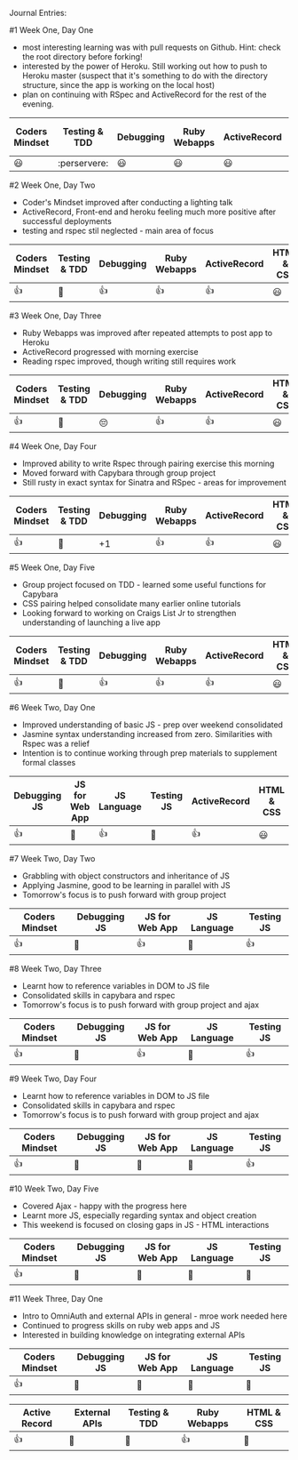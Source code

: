Journal Entries:

#1 Week One, Day One
- most interesting learning was with pull requests on Github.  Hint:  check the root directory before forking!
- interested by the power of Heroku.  Still working out how to push to Heroku master (suspect that it's something to do with the directory structure, since the app is working on the local host)
- plan on continuing with RSpec and ActiveRecord for the rest of the evening.


| Coders Mindset | Testing & TDD | Debugging | Ruby Webapps | ActiveRecord | HTML & CSS |
| -------------- | ------------- | --------- | ------------ | ------------ | ---------- |
|   :smiley:     |  :perservere: |   :smiley:|    :smiley:  |    :smiley:  |   :smiley: |


#2 Week One, Day Two
- Coder's Mindset improved after conducting a lighting talk
- ActiveRecord, Front-end and heroku feeling much more positive after successful deployments
- testing and rspec stil neglected - main area of focus

| Coders Mindset | Testing & TDD | Debugging | Ruby Webapps | ActiveRecord | HTML & CSS |
| -------------- | ------------- | --------- | ------------ | ------------ | ---------- |
|   :+1:     	 | 		 :punch: |	 :+1:	 |   :+1: 		|    :+1: 	   |   :smiley: |


#3 Week One, Day Three
- Ruby Webapps was improved after repeated attempts to post app to Heroku
- ActiveRecord progressed with morning exercise
- Reading rspec improved, though writing still requires work

| Coders Mindset | Testing & TDD | Debugging | Ruby Webapps | ActiveRecord | HTML & CSS |
| -------------- | ------------- | --------- | ------------ | ------------ | ---------- |
|   :+1:     	 | 		 :punch: | :pensive: |   :+1: 		|    :+1: 	   |   :smiley: |


#4 Week One, Day Four
- Improved ability to write Rspec through pairing exercise this morning
- Moved forward with Capybara through group project
- Still rusty in exact syntax for Sinatra and RSpec - areas for improvement

| Coders Mindset | Testing & TDD | Debugging | Ruby Webapps | ActiveRecord | HTML & CSS |
| -------------- | ------------- | --------- | ------------ | ------------ | ---------- |
|   :+1:     		 | 		 :punch: 	 | 		+1	 	 |   :+1: 			|    :+1: 	   |   :smiley: |


#5 Week One, Day Five
- Group project focused on TDD - learned some useful functions for Capybara
- CSS pairing helped consolidate many earlier online tutorials
- Looking forward to working on Craigs List Jr to strengthen understanding of launching a live app

| Coders Mindset | Testing & TDD | Debugging | Ruby Webapps | ActiveRecord | HTML & CSS |
| -------------- | ------------- | --------- | ------------ | ------------ | ---------- |
|   :+1:     	 	 | 		 :punch: 	 | 	:+1:		 |   :+1: 			|    :+1: 	   |   :smiley: |


#6 Week Two, Day One
- Improved understanding of basic JS - prep over weekend consolidated
- Jasmine syntax understanding increased from zero.  Similarities with Rspec was a relief
- Intention is to continue working through prep materials to supplement formal classes

| Debugging JS 	 | JS for Web App| JS Language| Testing JS | ActiveRecord | HTML & CSS |
| -------------- | ------------- | ---------- | ---------- | ------------ | ---------- |
|   	:+1:     	 | 		 :punch:	 | 		:+1:	  |  	 :punch: |     :+1: 	  |   :smiley: |


#7 Week Two, Day Two
- Grabbling with object constructors and inheritance of JS
- Applying Jasmine, good to be learning in parallel with JS
- Tomorrow's focus is to push forward with group project

| Coders Mindset | Debugging JS | JS for Web App | JS Language | Testing JS |
| -------------- | ------------ | -------------- | ----------- | ---------- |
|   	:+1:     	 | 	 :punch:	  | 			:+1:		 |  :punch:		 |    :+1:    |


#8 Week Two, Day Three
- Learnt how to reference variables in DOM to JS file
- Consolidated skills in capybara and rspec
- Tomorrow's focus is to push forward with group project and ajax

| Coders Mindset | Debugging JS | JS for Web App | JS Language | Testing JS |
| -------------- | ------------ | -------------- | ----------- | ---------- |
|   	:+1:     	 | 	 :punch:	  | 			:+1:		 |  :punch:		 |    :+1:    |


#9 Week Two, Day Four
- Learnt how to reference variables in DOM to JS file
- Consolidated skills in capybara and rspec
- Tomorrow's focus is to push forward with group project and ajax


| Coders Mindset | Debugging JS | JS for Web App | JS Language | Testing JS |
| -------------- | ------------ | -------------- | ----------- | ---------- |
|   	:+1:     	 | 	 :punch:	  | 		:punch:		 |  :punch:		 |    :+1:    |

#10 Week Two, Day Five
- Covered Ajax - happy with the progress here
- Learnt more JS, especially regarding syntax and object creation
- This weekend is focused on closing gaps in JS - HTML interactions


| Coders Mindset | Debugging JS | JS for Web App | JS Language | Testing JS |
| -------------- | ------------ | -------------- | ----------- | ---------- |
|   	:+1:     	 | 	 :punch:	  | 		:punch:		 |  :punch:		 |    :punch: |


#11 Week Three, Day One
- Intro to OmniAuth and external APIs in general - mroe work needed here
- Continued to progress skills on ruby web apps and JS
- Interested in building knowledge on integrating external APIs

| Coders Mindset | Debugging JS | JS for Web App | JS Language | Testing JS |
| -------------- | ------------ | -------------- | ----------- | ---------- |
|   	:+1:     	 | 	 :punch:	  | 		:punch:		 |  :punch:		 |    :punch: |

|  Active Record | External APIs| Testing & TDD  | Ruby Webapps| HTML & CSS |
| -------------- | ------------ | -------------- | ----------- | ---------- |
|   	:+1:     	 | 	 :punch:	  | 		:punch:		 |  	:+1:		 |    :punch: |
